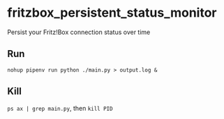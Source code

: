 # fritzbox_persistent_status_monitor
Persist your Fritz!Box connection status over time


## Run

`nohup pipenv run python ./main.py > output.log &`

## Kill

`ps ax | grep main.py`, then `kill PID`